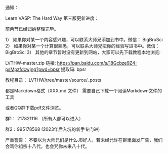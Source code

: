 通知：


Learn VASP: The Hard Way 第三版更新进度：

前两节已经归纳整理完毕。 

1） 如果你对某一个内容感兴趣，可以联系大师兄添加到书中。微信： BigBroSci
2） 如果你对某一个计算很熟悉，可以联系大师兄把你的经验写进书中。微信：BigBroSci
3） 其他的章节暂时没有更新到网站，大家可以先下载教程本地浏览: 

LVTHW-master.zip
链接: https://pan.baidu.com/s/18Gcbze9Z4-psMpzfdcwjng?pwd=bpsr 提取码: bpsr

教程目录： LVTHW/tree/master/source/_posts

都是Markdown格式（XXX.md 文件） 需要自己下载一个阅读Markdown文件的工具


或者QQ群下载pdf文件浏览。

群1： 217821116 （所有人都可以进入）

群2：995178568    (2023年后入坑的新手专门进)


严重警告：
不要以为大师兄们是什么JB好人，若未经允许在群里面发广告，我们会骂你祖宗十八代，也会咒你未来八十代。
